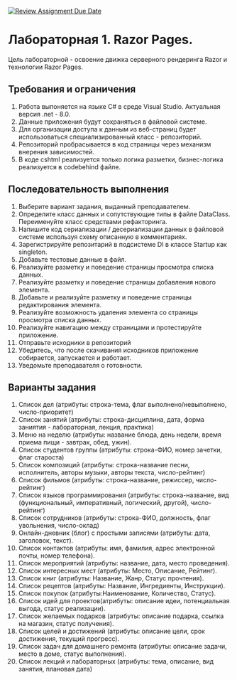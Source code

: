 [![Review Assignment Due Date](https://classroom.github.com/assets/deadline-readme-button-24ddc0f5d75046c5622901739e7c5dd533143b0c8e959d652212380cedb1ea36.svg)](https://classroom.github.com/a/HHNhJHuF)
# Лабораторная 1. Razor Pages.

Цель лабораторной - освоение движка серверного рендеринга Razor и технологии Razor Pages.

## Требования и ограничения

1. Работа выпоняется на языке C# в среде Visual Studio. Актуальная версия .net -  8.0.
2. Данные приложения будут сохраняться в файловой системе.
3. Для организации доступа к данным из веб-страниц будет использоваться специализированный класс - репозиторий.
4. Репозиторий пробрасывается в код страницы через механизм внерения зависимостей.
5. В коде cshtml реализуется только логика разметки, бизнес-логика реализуется в codebehind файле.

## Последовательность выполнения

1. Выберите вариант задания, выданный преподавателем.
2. Определите класс данных и сопутствующие типы в файле DataClass. Переименуйте класс средствами рефакторинга. 
3. Напишите код сериализации / десериализации данных в файловой системе  используя схему описанную в комментариях.
4. Зарегистрируйте репозитарий в подсистеме DI в классе Startup как singleton.
5. Добавьте тестовые данные в файл.
6. Реализуйте разметку и поведение страницы просмотра списка данных.
7. Реализуйте разметку и поведение страницы добавления нового элемента.
8. Добавьте и реализуйте разметку и поведение страницы редактирования элемента.
9. Реализуйте возможность удаления элемента со страницы просмотра списка данных.
10. Реализуйте навигацию между страницами и протестируйте приложение.
11. Отправьте исходники в репозиторий
12. Убедитесь, что после скачивания исходников приложение собирается, запускается и работает.
13. Уведомьте преподавателя о готовности.

## Варианты задания

1. Список дел (атрибуты: строка-тема, флаг выполнено/невыполнено, число-приоритет)
2. Список занятий (атрибуты: строка-дисциплина, дата, форма заниятия - лабораторная, лекция, практика)
3. Меню на неделю (атрибуты: название блюда, день недели, время приема пищи - завтрак, обед, ужин).
4. Список студентов группы (атрибуты: строка-ФИО, номер зачетки, флаг староста)
5. Список композиций (атрибуты: строка-название песни, исполнитель, авторы музыки, авторы текста, число-рейтинг)
6. Список фильмов (атрибуты: строка-название, режиссер, число-рейтинг)
7. Список языков программирования (атрибуты: строка-название, вид (функциональный, императивный, логический, другой), число-рейтинг)
8. Список сотрудников (атрибуты: строка-ФИО, должность, флаг увольнения, число-оклад)
9. Онлайн-дневник (блог) с простыми записями (атрибуты: дата, заголовок, текст).
10. Список контактов (атрибуты: имя, фамилия, адрес электронной почты, номер телефона).
11. Список мероприятий (атрибуты: название, дата, место проведения).
12. Список интересных мест (атрибуты: Место, Описание, Рейтинг).
13. Список книг (атрибуты: Название, Жанр, Статус прочтения).
14. Список рецептов (атрибуты: Название, Ингредиенты, Инструкции).
15. Список покупок (атрибуты:Наименование, Количество, Статус).
16. Список идей для проектов(атрибуты: описание идеи, потенциальная выгода, статус реализации).
17. Список желаемых подарков (атрибуты: описание подарка, ссылка на магазин, статус получения).
18. Список целей и достижений (атрибуты: описание цели, срок достижения, текущий прогресс).
19. Список задач для домашнего ремонта (атрибуты: описание задачи, место в доме, статус выполнения).
20. Список лекций и лабораторных (атрибуты: тема, описание, вид занятия, плановая дата)


